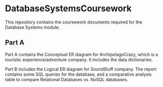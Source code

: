 # DatabaseSystemsCoursework

This repository contains the coursework documents required for the Database Systems module.

## Part A
Part A contains the Conceptual ER diagram for ArchipelagoCrazy, which is a touristic experience/adventure company. It includes the data dictionaries.

Part B includes the Logical ER diagram for SoundStuff company. The report contains some SQL queries for the database, and a comparative analysis table to compare Relational Databases vs. NoSQL databases.
